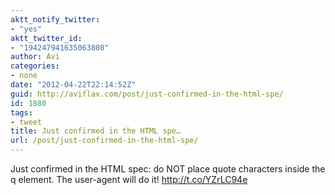```yaml
---
aktt_notify_twitter:
- "yes"
aktt_twitter_id:
- "194247941635063808"
author: Avi
categories:
- none
date: "2012-04-22T22:14:52Z"
guid: http://aviflax.com/post/just-confirmed-in-the-html-spe/
id: 1880
tags:
- tweet
title: Just confirmed in the HTML spe…
url: /post/just-confirmed-in-the-html-spe/
---
```

Just confirmed in the HTML spec: do NOT place quote characters inside the q element. The user-agent will do it! <a href="http://t.co/YZrLC94e" rel="nofollow">http://t.co/YZrLC94e</a>